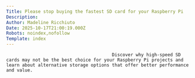 ```yaml
---
Title: Please stop buying the fastest SD card for your Raspberry Pi
Description: 
Author: Madeline Ricchiuto
Date: 2025-10-17T21:00:19.000Z
Robots: noindex,nofollow
Template: index
---
```


                                            Discover why high-speed SD cards may not be the best choice for your Raspberry Pi projects and learn about alternative storage options that offer better performance and value.
                                        